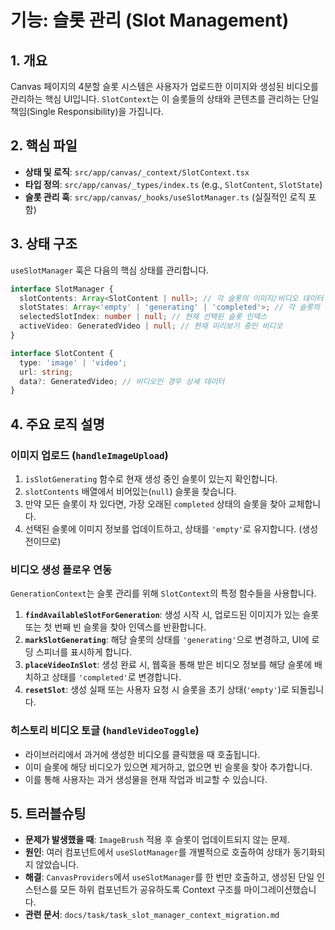 # 기능: 슬롯 관리 (Slot Management)

## 1. 개요
Canvas 페이지의 4분할 슬롯 시스템은 사용자가 업로드한 이미지와 생성된 비디오를 관리하는 핵심 UI입니다. `SlotContext`는 이 슬롯들의 상태와 콘텐츠를 관리하는 단일 책임(Single Responsibility)을 가집니다.

## 2. 핵심 파일
- **상태 및 로직**: `src/app/canvas/_context/SlotContext.tsx`
- **타입 정의**: `src/app/canvas/_types/index.ts` (e.g., `SlotContent`, `SlotState`)
- **슬롯 관리 훅**: `src/app/canvas/_hooks/useSlotManager.ts` (실질적인 로직 포함)

## 3. 상태 구조
`useSlotManager` 훅은 다음의 핵심 상태를 관리합니다.

```typescript
interface SlotManager {
  slotContents: Array<SlotContent | null>; // 각 슬롯의 이미지/비디오 데이터
  slotStates: Array<'empty' | 'generating' | 'completed'>; // 각 슬롯의 상태
  selectedSlotIndex: number | null; // 현재 선택된 슬롯 인덱스
  activeVideo: GeneratedVideo | null; // 현재 미리보기 중인 비디오
}

interface SlotContent {
  type: 'image' | 'video';
  url: string;
  data?: GeneratedVideo; // 비디오인 경우 상세 데이터
}
```

## 4. 주요 로직 설명

### 이미지 업로드 (`handleImageUpload`)
1.  `isSlotGenerating` 함수로 현재 생성 중인 슬롯이 있는지 확인합니다.
2.  `slotContents` 배열에서 비어있는(`null`) 슬롯을 찾습니다.
3.  만약 모든 슬롯이 차 있다면, 가장 오래된 `completed` 상태의 슬롯을 찾아 교체합니다.
4.  선택된 슬롯에 이미지 정보를 업데이트하고, 상태를 `'empty'`로 유지합니다. (생성 전이므로)

### 비디오 생성 플로우 연동
`GenerationContext`는 슬롯 관리를 위해 `SlotContext`의 특정 함수들을 사용합니다.

1.  **`findAvailableSlotForGeneration`**: 생성 시작 시, 업로드된 이미지가 있는 슬롯 또는 첫 번째 빈 슬롯을 찾아 인덱스를 반환합니다.
2.  **`markSlotGenerating`**: 해당 슬롯의 상태를 `'generating'`으로 변경하고, UI에 로딩 스피너를 표시하게 합니다.
3.  **`placeVideoInSlot`**: 생성 완료 시, 웹훅을 통해 받은 비디오 정보를 해당 슬롯에 배치하고 상태를 `'completed'`로 변경합니다.
4.  **`resetSlot`**: 생성 실패 또는 사용자 요청 시 슬롯을 초기 상태(`'empty'`)로 되돌립니다.

### 히스토리 비디오 토글 (`handleVideoToggle`)
- 라이브러리에서 과거에 생성한 비디오를 클릭했을 때 호출됩니다.
- 이미 슬롯에 해당 비디오가 있으면 제거하고, 없으면 빈 슬롯을 찾아 추가합니다.
- 이를 통해 사용자는 과거 생성물을 현재 작업과 비교할 수 있습니다.

## 5. 트러블슈팅

- **문제가 발생했을 때**: `ImageBrush` 적용 후 슬롯이 업데이트되지 않는 문제.
- **원인**: 여러 컴포넌트에서 `useSlotManager`를 개별적으로 호출하여 상태가 동기화되지 않았습니다.
- **해결**: `CanvasProviders`에서 `useSlotManager`를 한 번만 호출하고, 생성된 단일 인스턴스를 모든 하위 컴포넌트가 공유하도록 Context 구조를 마이그레이션했습니다.
- **관련 문서**: `docs/task/task_slot_manager_context_migration.md`
